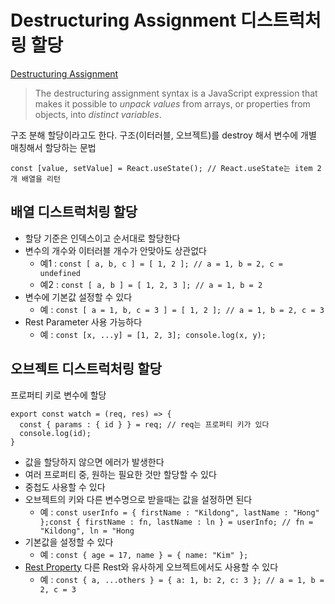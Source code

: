 # Destructuring Assignment 디스트럭처링 할당

[Destructuring Assignment](https://developer.mozilla.org/en-US/docs/Web/JavaScript/Reference/Operators/Destructuring_assignment)

> The destructuring assignment syntax is a JavaScript expression that makes it possible to _unpack values_ from arrays, or properties from objects, into _distinct variables_.

구조 분해 할당이라고도 한다. 구조(이터러블, 오브젝트)를 destroy 해서 변수에 개별 매칭해서 할당하는 문법

```/* JavaScript */
const [value, setValue] = React.useState(); // React.useState는 item 2개 배열을 리턴
```

## 배열 디스트럭처링 할당

- 할당 기준은 인덱스이고 순서대로 할당한다
- 변수의 개수와 이터러블 개수가 안맞아도 상관없다
  - 예1 : `const [ a, b, c ] = [ 1, 2 ]; // a = 1, b = 2, c = undefined`
  - 예2 : `const [ a, b ] = [ 1, 2, 3 ]; // a = 1, b = 2`
- 변수에 기본값 설정할 수 있다
  - 예 : `const [ a = 1, b, c = 3 ] = [ 1, 2 ]; // a = 1, b = 2, c = 3`
- Rest Parameter 사용 가능하다
  - 예 : `const [x, ...y] = [1, 2, 3]; console.log(x, y);`

## 오브젝트 디스트럭처링 할당

프로퍼티 키로 변수에 할당

```/* JavaScript */
export const watch = (req, res) => {
  const { params : { id } } = req; // req는 프로퍼티 키가 있다
  console.log(id);
}
```

- 값을 할당하지 않으면 에러가 발생한다
- 여러 프로퍼티 중, 원하는 필요한 것만 할당할 수 있다
- 중첩도 사용할 수 있다
- 오브젝트의 키와 다른 변수명으로 받을때는 값을 설정하면 된다
  - 예 : `const userInfo = { firstName : "Kildong", lastName : "Hong" };const { firstName : fn, lastName : ln } = userInfo; // fn = "Kildong", ln = "Hong`
- 기본값을 설정할 수 있다
  - 예 : `const { age = 17, name } = { name: "Kim" };`
- [Rest Property](https://developer.mozilla.org/en-US/docs/Web/JavaScript/Reference/Operators/Destructuring_assignment#rest_property) 다른 Rest와 유사하게 오브젝트에서도 사용할 수 있다
  - 예 : `const { a, ...others } = { a: 1, b: 2, c: 3 }; // a = 1, b = 2, c = 3`
